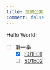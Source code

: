 ```yaml
---
title: 爱情公寓
comment: false
---
```


Hello World!

- [ ] 第一季
  - [x] [S01E01](../S01E01)
  - [ ] [S01E02](../S01E02)
